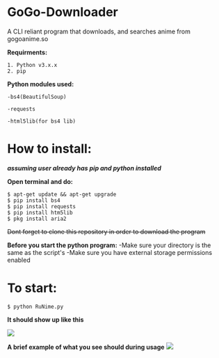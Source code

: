 # GoGo-Downloader
A CLI reliant program that downloads, and searches anime from gogoanime.so 

**Requirments:**
```
1. Python v3.x.x 
2. pip
```

**Python modules used:**
```
-bs4(BeautifulSoup)

-requests

-html5lib(for bs4 lib)
```

# How to install:

***assuming user already has pip and python installed***

**Open terminal and do:**
```
$ apt-get update && apt-get upgrade
$ pip install bs4
$ pip install requests
$ pip install htm5lib
$ pkg install aria2
```
~~Dont forget to clone this repository in order to download the program~~

**Before you start the python program:**
-Make sure your directory is the same as the script's
-Make sure you have external storage permissions enabled

# To start:
```$ python RuNime.py```

**It should show up like this**

![](home.png)

**A brief example of what you see should during usage**
![](example.png)


